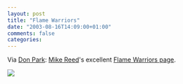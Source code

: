 ```yaml
---
layout: post
title: "Flame Warriors"
date: "2003-08-16T14:09:00+01:00"
comments: false
categories: 
---
```


<p>Via <a href="http://www.docuverse.com/blog/donpark/2003/08/16.html#a817" title="Don Park's Daily Habit">Don Park</a>:  <a href="http://www.winternet.com/~mikelr/flame1.html">Mike Reed</a>'s excellent <a href="http://www.winternet.com/~mikelr/flame1.html">Flame Warriors page</a>.</p>
<p><a href="http://www.winternet.com/~mikelr/flame1.html"><img src="/blog/st/images/troll.jpg" /></a></p>

